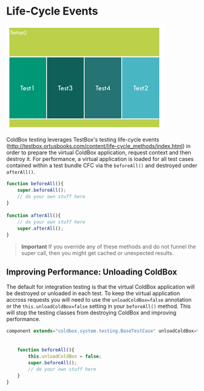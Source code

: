# Life-Cycle Events

![](../../images/testing-lifecycle.png)

ColdBox testing leverages TestBox's testing life-cycle events (http://testbox.ortusbooks.com/content/life-cycle_methods/index.html) in order to prepare the virtual ColdBox application, request context and then destroy it. For performance, a virtual application is loaded for all test cases contained within a test bundle CFC via the `beforeAll()` and destroyed under `afterAll()`.

```js
function beforeAll(){
	super.beforeAll();
	// do your own stuff here
}

function afterAll(){
	// do your own stuff here
	super.afterAll();
}
```

> **Important** If you override any of these methods and do not funnel the super call, then you might get cached or unexpected results. 


## Improving Performance: Unloading ColdBox

The default for integration testing is that the virtual ColdBox application will be destroyed or unloaded in each test.  To keep the virtual application accross requests you will need to use the `unloadColdBox=false` annotation or the `this.unloadColdBox=false` setting in your `beforeAll()` method.  This will stop the testing classes from destroying ColdBox and improving performance.


```js
component extends="coldbox.system.testing.BaseTestCase" unloadColdBox=false{


	function beforeAll(){
		this.unloadColdBox = false;
		super.beforeAll();
		// do your own stuff here
	}
}
```


